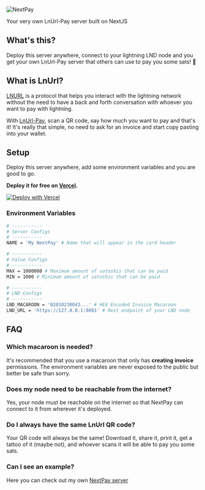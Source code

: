 ![NextPay](/docs/nextpay.png)

Your very own LnUrl-Pay server built on NextJS

## What's this?

Deploy this server anywhere, connect to your lightning LND node and you get your own LnUrl-Pay server that others can use to pay you some sats! 🤑

## What is LnUrl?

[LNURL](https://github.com/btcontract/lnurl-rfc) is a protocol that helps you interact with the lightning network without the need to have a back and forth conversation with whoever you want to pay with lightning.

With [LnUrl-Pay](https://github.com/btcontract/lnurl-rfc/blob/master/lnurl-pay.md), scan a QR code, say how much you want to pay and that's it! It's really that simple, no need to ask for an invoice and start copy pasting into your wallet.

## Setup

Deploy this server anywhere, add some environment variables and you are good to go.

**Deploy it for free on [Vercel](https://vercel.com/).**

[![Deploy with Vercel](https://vercel.com/button)](https://vercel.com/new/clone?repository-url=https%3A%2F%2Fgithub.com%2Fapotdevin%2FNextPay&env=NAME,MAX,MIN,LND_MACAROON,LND_URL&envDescription=It's%20recommended%20that%20you%20use%20a%20macaroon%20that%20only%20has%20creating%20invoice%20permissions.%20The%20environment%20variables%20are%20never%20exposed%20to%20the%20public%20but%20better%20be%20safe%20than%20sorry.&envLink=https%3A%2F%2Fgithub.com%2Fapotdevin%2FNextPay%23environment-variables&demo-title=NextPay&demo-description=Your%20very%20own%20LNURL-Pay%20server%20built%20on%20NextJS.&demo-url=https%3A%2F%2Fnextpay.apotdevin.com&demo-image=https%3A%2F%2Fuser-images.githubusercontent.com%2F543668%2F143167362-71fa1247-c104-414a-a8aa-c244598592cd.png)

### Environment Variables

```bash
# -----------
# Server Configs
# -----------
NAME = 'My NextPay' # Name that will appear in the card header

# -----------
# Value Configs
# -----------
MAX = 1000000 # Maximum amount of satoshis that can be paid
MIN = 1000 # Minimum amount of satoshis that can be paid

# -----------
# LND Configs
# -----------
LND_MACAROON = '02010230043...' # HEX Encoded Invoice Macaroon
LND_URL = 'https://127.0.0.1:8081' # Rest endpoint of your LND node
```

## FAQ

### Which macaroon is needed?

It's recommended that you use a macaroon that only has **creating invoice** permissions. The environment variables are never exposed to the public but better be safe than sorry.

### Does my node need to be reachable from the internet?

Yes, your node must be reachable on the internet so that NextPay can connect to it from wherever it's deployed.

### Do I always have the same LnUrl QR code?

Your QR code will always be the same! Download it, share it, print it, get a tattoo of it (maybe not), and whoever scans it will be able to pay you some sats.

### Can I see an example?

Here you can check out my own [NextPay server](https://nextpay.apotdevin.com/)
